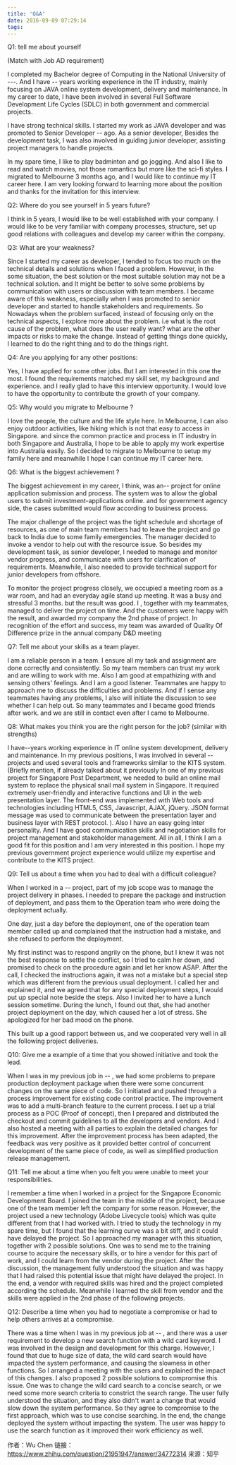 ```yaml
---
title: 'Q&A'
date: 2016-09-09 07:29:14
tags:
---
```


Q1: tell me about yourself

(Match with Job AD requirement)

I completed my Bachelor degree of Computing in the National University of ---. And I have -- years working experience in the IT industry, mainly focusing on JAVA online system development, delivery and maintenance.
In my career to date, I have been involved in several Full Software Development Life Cycles (SDLC) in both government and commercial projects.

I have strong technical skills. I started my work as JAVA developer and was promoted to Senior Developer -- ago. As a senior developer, Besides the development task, I was also involved in guiding junior developer, assisting project managers to handle projects.

In my spare time, I like to play badminton and go jogging. And also I like to read and watch movies, not those romantics but more like the sci-fi styles. I migrated to Melbourne 3 months ago, and I would like to continue my IT career here. I am very looking forward to learning more about the position and thanks for the invitation for this interview.

<!--more-->

Q2: Where do you see yourself in 5 years future?

I think in 5 years, I would like to be well established with your company. I would like to be very familiar with company processes, structure, set up good relations with colleagues and develop my career within the company.

Q3: What are your weakness?

Since I started my career as developer, I tended to focus too much on the technical details and solutions when I faced a problem. However, in the some situation, the best solution or the most suitable solution may not be a technical solution. and It might be better to solve some problems by communication with users or discussion with team members. I became aware of this weakness, especially when I was promoted to senior developer and started to handle stakeholders and requirements. So Nowadays when the problem surfaced, instead of focusing only on the technical aspects, I explore more about the problem. i.e what is the root cause of the problem, what does the user really want? what are the other impacts or risks to make the change. Instead of getting things done quickly, I learned to do the right thing and to do the things right.

Q4: Are you applying for any other positions:

Yes, I have applied for some other jobs. But I am interested in this one the most. I found the requirements matched my skill set, my background and experience. and I really glad to have this interview opportunity. I would love to have the opportunity to contribute the growth of your company.

Q5: Why would you migrate to Melbourne ?

I love the people, the culture and the life style here. In Melbourne, I can also enjoy outdoor activities, like hiking which is not that easy to access in Singapore. and since the common practice and process in IT industry in both Singapore and Australia, I hope to be able to apply my work expertise into Australia easily. So I decided to migrate to Melbourne to setup my family here and meanwhile I hope I can continue my IT career here.

Q6: What is the biggest achievement ?

The biggest achievement in my career, I think, was an-- project for online application submission and process. The system was to allow the global users to submit investment-applications online. and for government agency side, the cases submitted would flow according to business process. 

The major challenge of the project was the tight schedule and shortage of resources, as one of main team members had to leave the project and go back to India due to some family emergencies. The manager decided to invoke a vendor to help out with the resource issue. So besides my development task, as senior developer, I needed to manage and monitor vendor progress, and communicate with users for clarification of requirements. Meanwhile, I also needed to provide technical support for junior developers from offshore. 

To monitor the project progress closely, we occupied a meeting room as a war room, and had an everyday agile stand up meeting. It was a busy and stressful 3 months. but the result was good. I , together with my teammates, managed to deliver the project on time. And the customers were happy with the result, and awarded my company the 2nd phase of project. In recognition of the effort and success, my team was awarded of Quality Of Difference prize in the annual company D&D meeting

Q7: Tell me about your skills as a team player.

I am a reliable person in a team. I ensure all my task and assignment are done correctly and consistently. So my team members can trust my work and are willing to work with me. Also I am good at empathizing with and sensing others' feelings. And I am a good listener. Teammates are happy to approach me to discuss the difficulties and problems. And if I sense any teammates having any problems, I also will initiate the discussion to see whether I can help out. So many teammates and I became good friends after work. and we are still in contact even after I came to Melbourne.

Q8: What makes you think you are the right person for the job? (similar with strengths)

I have--years working experience in IT online system development, delivery and maintenance. In my previous positions, I was involved in several -- projects and used several tools and frameworks similar to the KITS system. (Briefly mention, if already talked about it previously In one of my previous project for Singapore Post Department, we needed to build an online mail system to replace the physical snail mail system in Singapore. It required extremely user-friendly and interactive functions and UI in the web presentation layer. The front-end was implemented with Web tools and technologies including HTML5, CSS, Javascript, AJAX, jQuery. JSON format message was used to communicate between the presentation layer and business layer with REST protocol. ). Also I have an easy going inter personality. And I have good communication skills and negotiation skills for project management and stakeholder management. All in all, I think I am a good fit for this position and I am very interested in this position. I hope my previous government project experience would utilize my expertise and contribute to the KITS project.

Q9: Tell us about a time when you had to deal with a difficult colleague?

When I worked in a -- project, part of my job scope was to manage the project delivery in phases. I needed to prepare the package and instruction of deployment, and pass them to the Operation team who were doing the deployment actually.

One day, just a day before the deployment, one of the operation team member called up and complained that the instruction had a mistake, and she refused to perform the deployment.

My first instinct was to respond angrily on the phone, but I knew it was not the best response to settle the conflict, so I tried to calm her down, and promised to check on the procedure again and let her know ASAP. After the call, I checked the instructions again, it was not a mistake but a special step which was different from the previous usual deployment. I called her and explained it, and we agreed that for any special deployment steps, I would put up special note beside the steps. Also I invited her to have a lunch session sometime. During the lunch, I found out that, she had another project deployment on the day, which caused her a lot of stress. She apologized for her bad mood on the phone.

This built up a good rapport between us, and we cooperated very well in all the following project deliveries.



Q10: Give me a example of a time that you showed initiative and took the lead.

When I was in my previous job in -- , we had some problems to prepare production deployment package when there were some concurrent changes on the same piece of code. So I initiated and pushed through a process improvement for existing code control practice. The improvement was to add a multi-branch feature to the current process. I set up a trial process as a POC (Proof of concept), then I prepared and distributed the checkout and commit guidelines to all the developers and vendors. And I also hosted a meeting with all parties to explain the detailed changes for this improvement. After the improvement process has been adapted, the feedback was very positive as it provided better control of concurrent development of the same piece of code, as well as simplified production release management.


Q11: Tell me about a time when you felt you were unable to meet your responsibilities.

I remember a time when I worked in a project for the Singapore Economic Development Board. I joined the team in the middle of the project, because one of the team member left the company for some reason. However, the project used a new technology (Adobe Livecycle tools) which was quite different from that I had worked with. I tried to study the technology in my spare time, but I found that the learning curve was a bit stiff, and it could have delayed the project. So I approached my manager with this situation, together with 2 possible solutions. One was to send me to the training course to acquire the necessary skills, or to hire a vendor for this part of work, and I could learn from the vendor during the project. After the discussion, the management fully understood the situation and was happy that I had raised this potential issue that might have delayed the project. In the end, a vendor with required skills was hired and the project completed according the schedule. Meanwhile I learned the skill from vendor and the skills were applied in the 2nd phase of the following projects.

Q12: Describe a time when you had to negotiate a compromise or had to help others arrives at a compromise.

There was a time when I was in my previous job at -- , and there was a user requirement to develop a new search function with a wild card keyword. I was involved in the design and development for this charge. However, I found that due to huge size of data, the wild card search would have impacted the system performance, and causing the slowness in other functions. So I arranged a meeting with the users and explained the impact of this changes. I also proposed 2 possible solutions to compromise this issue. One was to change the wild card search to a concise search, or we need some more search criteria to constrict the search range. The user fully understood the situation, and they also didn't want a change that would slow down the system performance. So they agree to compromise to the first approach, which was to use concise searching. In the end, the change deployed the system without impacting the system. The user was happy to use the search function as it improved their work efficiency as well.

作者：Wu Chen
链接：https://www.zhihu.com/question/21951947/answer/34772314
来源：知乎